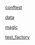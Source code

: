 [conftest](conftest.html)

[data](data.html)

[magic](magic.html)

[test_factory](test_factory.html)